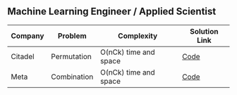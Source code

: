 ## Machine Learning Engineer / Applied Scientist

| Company | Problem | Complexity | Solution Link|
|---------|---------|------------|--------------|
| Citadel | Permutation | O(nCk) time and space | [Code](https://github.com/akashsonowal/interview-prep/blob/main/interview_prep/coding/combination.py) |
| Meta | Combination | O(nCk) time and space | [Code](https://github.com/akashsonowal/interview-prep/blob/main/interview_prep/coding/combination.py) |
